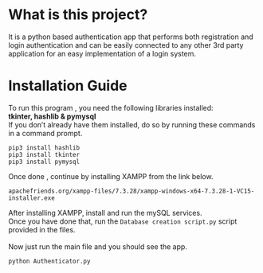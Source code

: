 # What is this project?
It is a python based authentication app that performs both registration and login authentication and can be easily connected to any other 3rd party application  for an easy implementation of a login system.
<br>
# Installation Guide
To run this program , you need the following libraries installed: 
<br><b> tkinter, hashlib & pymysql </b>
<br>If you don’t already have them installed, do so by running these commands in a command prompt.
```
pip3 install hashlib
pip3 install tkinter
pip3 install pymysql
```
Once done , continue by installing XAMPP from the link below.
```
apachefriends.org/xampp-files/7.3.28/xampp-windows-x64-7.3.28-1-VC15-installer.exe
```
After installing XAMPP, install and run the mySQL services. <br>
Once you have done that, run the `Database creation script.py` script provided in the files. <br>
<br>
Now just run the main file and you should see the app.
```
python Authenticator.py
```

